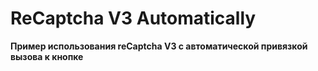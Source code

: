 # ReCaptcha V3 Automatically

**Пример использования reCaptcha V3 c автоматической привязкой вызова к кнопке**